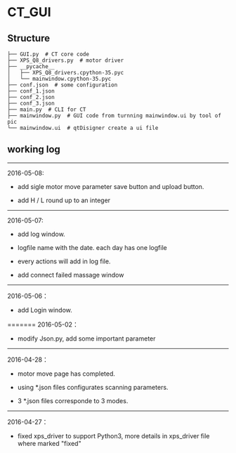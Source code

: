 # CT_GUI

## Structure

```
├── GUI.py  # CT core code
├── XPS_Q8_drivers.py  # motor driver
├── __pycache__
│   ├── XPS_Q8_drivers.cpython-35.pyc
│   └── mainwindow.cpython-35.pyc
├── conf.json  # some configuration
├── conf_1.json  
├── conf_2.json
├── conf_3.json
├── main.py  # CLI for CT
├── mainwindow.py  # GUI code from turnning mainwindow.ui by tool of pic
└── mainwindow.ui  # qtDisigner create a ui file
```


## working log

---
2016-05-08:

* add sigle motor move parameter save button and upload button.
 
* add H / L round up to an integer



---
2016-05-07:

* add log window. 

* logfile name with the date. each day has one logfile

* every actions will add in log file.

* add connect failed massage window


---
2016-05-06：

* add Login window.

=======
2016-05-02：

* modify Json.py, add some important parameter


---
2016-04-28：

* motor move page has completed.

* using *.json files configurates scanning parameters.

* 3 *.json files corresponde to 3 modes. 

---
2016-04-27：

* fixed xps_driver to support Python3, more details in xps_driver file where marked "fixed"
